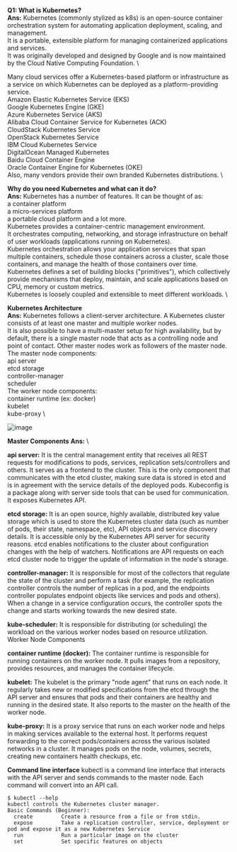**Q1: What is Kubernetes?** \
**Ans:** Kubernetes (commonly stylized as k8s) is an open-source container orchestration system for automating application deployment, scaling, and management. \
It is a portable, extensible platform for managing containerized applications and services. \
It was originally developed and designed by Google and is now maintained by the Cloud Native Computing Foundation. \\

Many cloud services offer a Kubernetes-based platform or infrastructure as a service on which Kubernetes can be deployed as a platform-providing service. \
Amazon Elastic Kubernetes Service (EKS) \
Google Kubernetes Engine (GKE) \
Azure Kubernetes Service (AKS) \
Alibaba Cloud Container Service for Kubernetes (ACK) \
CloudStack Kubernetes Service \
OpenStack Kubernetes Service \
IBM Cloud Kubernetes Service \
DigitalOcean Managed Kubernetes \
Baidu Cloud Container Engine \
Oracle Container Engine for Kubernetes (OKE) \
Also, many vendors provide their own branded Kubernetes distributions. \\

**Why do you need Kubernetes and what can it do?** \
**Ans:** Kubernetes has a number of features. It can be thought of as: \
a container platform \
a micro-services platform \
a portable cloud platform and a lot more. \
Kubernetes provides a container-centric management environment. \
It orchestrates computing, networking, and storage infrastructure on behalf of user workloads (applications running on Kubernetes). \
Kubernetes orchestration allows your application services that span multiple containers, schedule those containers across a cluster, scale those containers, and manage the health of those containers over time. \
Kubernetes defines a set of building blocks ("primitives"), which collectively provide mechanisms that deploy, maintain, and scale applications based on CPU, memory or custom metrics. \
Kubernetes is loosely coupled and extensible to meet different workloads. \

**Kubernetes Architecture** \
**Ans:** Kubernetes follows a client-server architecture. A Kubernetes cluster consists of at least one master and multiple worker nodes. \
It is also possible to have a multi-master setup for high availability, but by default, there is a single master node that acts as a controlling node and point of contact.
Other master nodes work as followers of the master node.
The master node components: \
api server \
etcd storage \
controller-manager \
scheduler \
The worker node components: \
container runtime (ex: docker) \
kubelet \
kube-proxy \

![image](https://github.com/kunalshrivastavapune25/my-notes/assets/118747883/220d1da6-19d9-4116-8741-c89c49e7e2c1)


**Master Components**
**Ans:** \ 

**api server:**
It is the central management entity that receives all REST requests for modifications to pods, services, replication sets/controllers and others.
It serves as a frontend to the cluster.
This is the only component that communicates with the etcd cluster, making sure data is stored in etcd and is in agreement with the service details of the deployed pods.
Kubeconfig is a package along with server side tools that can be used for communication. It exposes Kubernetes API.

**etcd storage:**
It is an open source, highly available, distributed key value storage which is used to store the Kubernetes cluster data (such as number of pods, their state, namespace, etc), API objects and service discovery details.
It is accessible only by the Kubernetes API server for security reasons. etcd enables notifications to the cluster about configuration changes with the help of watchers.
Notifications are API requests on each etcd cluster node to trigger the update of information in the node's storage.

**controller-manager:**
It is responsible for most of the collectors that regulate the state of the cluster and perform a task (for example, the replication controller controls the number of replicas in a pod, and the endpoints controller populates endpoint objects like services and pods and others).
When a change in a service configuration occurs, the controller spots the change and starts working towards the new desired state.

**kube-scheduler:**
It is responsible for distributing (or scheduling) the workload on the various worker nodes based on resource utilization.
Worker Node Components

**container runtime (docker):**
The container runtime is responsible for running containers on the worker node.
It pulls images from a repository, provides resources, and manages the container lifecycle.

**kubelet:**
The kubelet is the primary "node agent" that runs on each node. It regularly takes new or modified specifications from the etcd through the API server and ensures that pods and their containers are healthy and running in the desired state.
It also reports to the master on the health of the worker node.

**kube-proxy:**
It is a proxy service that runs on each worker node and helps in making services available to the external host.
It performs request forwarding to the correct pods/containers across the various isolated networks in a cluster.
It manages pods on the node, volumes, secrets, creating new containers health checkups, etc.

**Command line interface**
kubectl is a command line interface that interacts with the API server and sends commands to the master node. Each command will convert into an API call.

```console
$ kubectl --help
kubectl controls the Kubernetes cluster manager.
Basic Commands (Beginner):
  create         Create a resource from a file or from stdin.
  expose         Take a replication controller, service, deployment or pod and expose it as a new Kubernetes Service
  run            Run a particular image on the cluster
  set            Set specific features on objects
```
